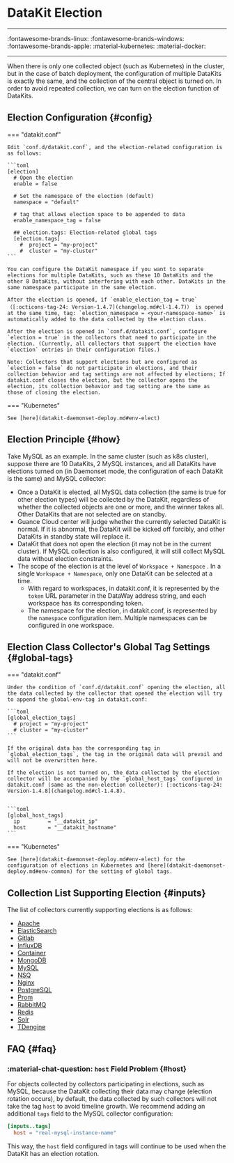 
# DataKit Election
---

:fontawesome-brands-linux: :fontawesome-brands-windows: :fontawesome-brands-apple: :material-kubernetes: :material-docker:

---

When there is only one collected object (such as Kubernetes) in the cluster, but in the case of batch deployment, the configuration of multiple DataKits is exactly the same, and the collection of the central object is turned on. In order to avoid repeated collection, we can turn on the election function of DataKits.

## Election Configuration {#config}

=== "datakit.conf"

    Edit `conf.d/datakit.conf`, and the election-related configuration is as follows:
    
    ```toml
    [election]
      # Open the election
      enable = false
    
      # Set the namespace of the election (default)
      namespace = "default"
    
      # tag that allows election space to be appended to data
      enable_namespace_tag = false
    
      ## election.tags: Election-related global tags
      [election.tags]
        #  project = "my-project"
        #  cluster = "my-cluster"
    ```
    
    You can configure the DataKit namespace if you want to separate elections for multiple DataKits, such as these 10 DataKits and the other 8 DataKits, without interfering with each other. DataKits in the same namespace participate in the same election.
    
    After the election is opened, if `enable_election_tag = true`（[:octicons-tag-24: Version-1.4.7](changelog.md#cl-1.4.7)） is opened at the same time, tag: `election_namespace = <your-namespace-name>` is automatically added to the data collected by the election class.
    
    After the election is opened in `conf.d/datakit.conf`, configure `election = true` in the collectors that need to participate in the election. (Currently, all collectors that support the election have `election` entries in their configuration files.)
    
    Note: Collectors that support elections but are configured as `election = false` do not participate in elections, and their collection behavior and tag settings are not affected by elections; If datakit.conf closes the election, but the collector opens the election, its collection behavior and tag setting are the same as those of closing the election.

=== "Kubernetes"

    See [here](datakit-daemonset-deploy.md#env-elect)

## Election Principle {#how}

Take MySQL as an example. In the same cluster (such as k8s cluster), suppose there are 10 DataKits, 2 MySQL instances, and all DataKits have elections turned on (in Daemonset mode, the configuration of each DataKit is the same) and MySQL collector:

- Once a DataKit is elected, all MySQL data collection (the same is true for other election types) will be collected by the DataKit, regardless of whether the collected objects are one or more, and the winner takes all. Other DataKits that are not selected are on standby.
- Guance Cloud center will judge whether the currently selected DataKit is normal. If it is abnormal, the DataKit will be kicked off forcibly, and other DataKits in standby state will replace it.
- DataKit that does not open the election (it may not be in the current cluster). If MySQL collection is also configured, it will still collect MySQL data without election constraints.
- The scope of the election is at the level of `Workspace + Namespace` . In a single `Workspace + Namespace`, only one DataKit can be selected at a time.
    - With regard to workspaces, in datakit.conf, it is represented by the `token` URL parameter in the DataWay address string, and each workspace has its corresponding token.
    - The namespace for the election, in datakit.conf, is represented by the `namespace` configuration item. Multiple namespaces can be configured in one workspace.

## Election Class Collector's Global Tag Settings {#global-tags}

=== "datakit.conf"

    Under the condition of `conf.d/datakit.conf` opening the election, all the data collected by the collector that opened the election will try to append the global-env-tag in datakit.conf:
    
    ```toml
    [global_election_tags]
      # project = "my-project"
      # cluster = "my-cluster"
    ```
    
    If the original data has the corresponding tag in `global_election_tags`, the tag in the original data will prevail and will not be overwritten here.
    
    If the election is not turned on, the data collected by the election collector will be accompanied by the `global_host_tags` configured in datakit.conf (same as the non-election collector): [:octicons-tag-24: Version-1.4.8](changelog.md#cl-1.4.8).


    ```toml
    [global_host_tags]
      ip         = "__datakit_ip"
      host       = "__datakit_hostname"
    ```

=== "Kubernetes"

    See [here](datakit-daemonset-deploy.md#env-elect) for the configuration of elections in Kubernetes and [here](datakit-daemonset-deploy.md#env-common) for the setting of global tags.

## Collection List Supporting Election {#inputs}

The list of collectors currently supporting elections is as follows:

- [Apache](apache.md)
- [ElasticSearch](elasticsearch.md)
- [Gitlab](gitlab.md)
- [InfluxDB](influxdb.md)
- [Container](container.md)
- [MongoDB](mongodb.md)
- [MySQL](mysql.md)
- [NSQ](nsq.md)
- [Nginx](nginx.md)
- [PostgreSQL](postgresql.md)
- [Prom](prom.md)
- [RabbitMQ](rabbitmq.md)
- [Redis](redis.md)
- [Solr](solr.md)
- [TDengine](tdengine.md)

## FAQ {#faq}

### :material-chat-question: `host` Field Problem {#host}

For objects collected by collectors participating in elections, such as MySQL, because the DataKit collecting their data may change (election rotation occurs), by default, the data collected by such collectors will not take the tag `host` to avoid timeline growth. We recommend adding an additional `tags` field to the MySQL collector configuration:

```toml
[inputs..tags]
  host = "real-mysql-instance-name"
```

This way, the `host` field configured in tags will continue to be used when the DataKit has an election rotation.
